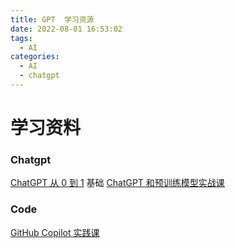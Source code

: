 ```yaml
---
title: GPT  学习资源
date: 2022-08-01 16:53:02
tags:
  - AI
categories:
  - AI
  - chatgpt
---
```


<p></p>
<!-- more -->


# 学习资料
### Chatgpt
[ChatGPT 从 0 到 1](https://time.geekbang.org/opencourse/videointro/100541101)  基础
[ChatGPT 和预训练模型实战课](https://time.geekbang.org/opencourse/videointro/100541201) 

### Code
[GitHub Copilot 实践课](https://time.geekbang.org/opencourse/videointro/100540901)                                